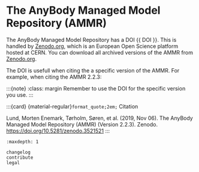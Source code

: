 # The AnyBody Managed Model Repository (AMMR)

The AnyBody Managed Model Repository has a DOI {{ DOI }}. This is handled by [Zenodo.org](https://zenodo.org/), which is an European Open Science platform hosted at CERN.
You can download all archived versions of the AMMR from [Zenodo.org](https://doi.org/10.5281/zenodo.1250764).

The DOI is usefull when citing the a specific version of the AMMR. For example, when citing the AMMR 2.2.3:

:::{note}
:class: margin
Remember to use the DOI for the specific version you use.
:::

:::{card} {material-regular}`format_quote;2em;` Citation

Lund, Morten Enemark, Tørholm, Søren, et al. (2019, Nov 06). The AnyBody Managed Model Repository (AMMR) (Version 2.2.3). Zenodo. <https://doi.org/10.5281/zenodo.3521521>
:::



```{toctree}
:maxdepth: 1

changelog
contribute
legal
```
